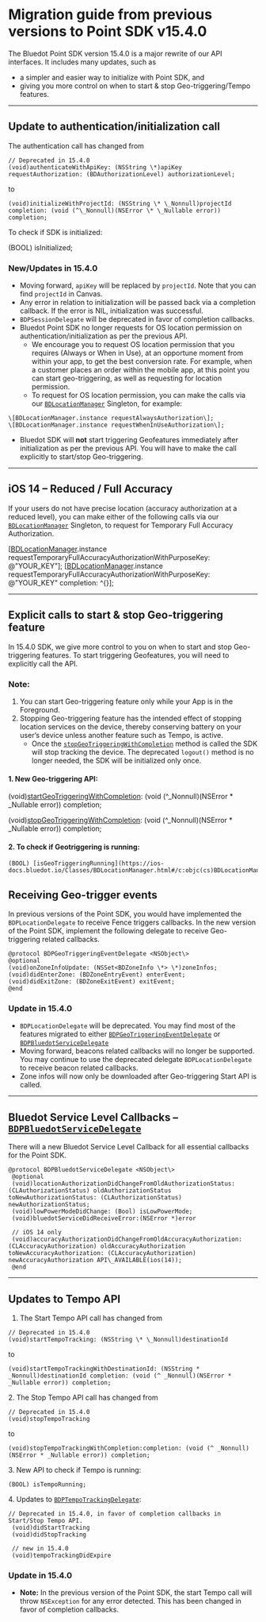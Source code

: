 Migration guide from previous versions to Point SDK v15.4.0
=================================================================

The Bluedot Point SDK version 15.4.0 is a major rewrite of our API interfaces. It includes many updates, such as

*   a simpler and easier way to initialize with Point SDK, and
*   giving you more control on when to start & stop Geo-triggering/Tempo features.

* * *

Update to authentication/initialization call
--------------------------------------------

The authentication call has changed from

```
// Deprecated in 15.4.0
(void)authenticateWithApiKey: (NSString \*)apiKey requestAuthorization: (BDAuthorizationLevel) authorizationLevel;
```

to
```
(void)initializeWithProjectId: (NSString \* \_Nonnull)projectId completion: (void (^\_Nonnull)(NSError \* \_Nullable error)) completion;
```

To check if SDK is initialized:

(BOOL) isInitialized;

### New/Updates in 15.4.0

*   Moving forward, `apiKey` will be replaced by `projectId`. Note that you can find `projectId` in Canvas.
*   Any error in relation to initialization will be passed back via a completion callback. If the error is NIL, initialization was successful.
*   `BDPSessionDelegate` will be deprecated in favor of completion callbacks.
*   Bluedot Point SDK no longer requests for OS location permission on authentication/initialization as per the previous API.
    *   We encourage you to request OS location permission that you requires (Always or When in Use), at an opportune moment from within your app, to get the best conversion rate. For example, when a customer places an order within the mobile app, at this point you can start geo-triggering, as well as requesting for location permission.
    *   To request for OS location permission, you can make the calls via our [`BDLocationManager`](https://ios-docs.bluedot.io/Classes/BDLocationManager.html) Singleton, for example:

```
\[BDLocationManager.instance requestAlwaysAuthorization\];
\[BDLocationManager.instance requestWhenInUseAuthorization\];
```

*   Bluedot SDK will **not** start triggering Geofeatures immediately after initialization as per the previous API. You will have to make the call explicitly to start/stop Geo-triggering.

* * *

iOS 14 – Reduced / Full Accuracy
--------------------------------

If your users do not have precise location (accuracy authorization at a reduced level), you can make either of the following calls via our [`BDLocationManager`](https://ios-docs.bluedot.io/Classes/BDLocationManager.html) Singleton, to request for Temporary Full Accuracy Authorization.

\[[BDLocationManager](https://ios-docs.bluedot.io/Classes/BDLocationManager.html).instance requestTemporaryFullAccuracyAuthorizationWithPurposeKey: @"YOUR\_KEY"\];
\[[BDLocationManager](https://ios-docs.bluedot.io/Classes/BDLocationManager.html).instance requestTemporaryFullAccuracyAuthorizationWithPurposeKey: @"YOUR\_KEY" completion: ^{}\];

* * *

Explicit calls to start & stop Geo-triggering feature
-----------------------------------------------------

In 15.4.0 SDK, we give more control to you on when to start and stop Geo-triggering features. To start triggering Geofeatures, you will need to explicitly call the API.

### Note:

1.  You can start Geo-triggering feature only while your App is in the Foreground.
2.  Stopping Geo-triggering feature has the intended effect of stopping location services on the device, thereby conserving battery on your user’s device unless another feature such as Tempo, is active.
    *   Once the [`stopGeoTriggeringWithCompletion`](https://ios-docs.bluedot.io/Classes/BDLocationManager.html#/c:objc(cs)BDLocationManager(im)stopGeoTriggeringWithCompletion:) method is called the SDK will stop tracking the device. The deprecated `logout()` method is no longer needed, the SDK will be initialized only once.

#### 1\. New Geo-triggering API:

(void)[startGeoTriggeringWithCompletion](https://ios-docs.bluedot.io/Classes/BDLocationManager.html#/c:objc(cs)BDLocationManager(im)startGeoTriggeringWithCompletion:): (void (^\_Nonnull)(NSError \* \_Nullable error)) completion;

(void)[stopGeoTriggeringWithCompletion](https://ios-docs.bluedot.io/Classes/BDLocationManager.html#/c:objc(cs)BDLocationManager(im)stopGeoTriggeringWithCompletion:): (void (^\_Nonnull)(NSError \* \_Nullable error)) completion;

#### 2\. To check if Geotriggering is running:

```
(BOOL) [isGeoTriggeringRunning](https://ios-docs.bluedot.io/Classes/BDLocationManager.html#/c:objc(cs)BDLocationManager(im)isGeoTriggeringRunning);
```

Receiving Geo-trigger events
----------------------------

In previous versions of the Point SDK, you would have implemented the `BDPLocationDelegate` to receive Fence triggers callbacks. In the new version of the Point SDK, implement the following delegate to receive Geo-triggering related callbacks.

```
@protocol BDPGeoTriggeringEventDelegate <NSObject\>
@optional
(void)onZoneInfoUpdate: (NSSet<BDZoneInfo \*> \*)zoneInfos;
(void)didEnterZone: (BDZoneEntryEvent) enterEvent;
(void)didExitZone: (BDZoneExitEvent) exitEvent;
@end
```

### Update in 15.4.0

*   `BDPLocationDelegate` will be deprecated. You may find most of the features migrated to either [`BDPGeoTriggeringEventDelegate`](https://ios-docs.bluedot.io/Protocols/BDPGeoTriggeringEventDelegate.html) or [`BDPBluedotServiceDelegate`](https://ios-docs.bluedot.io/Protocols/BDPBluedotServiceDelegate.html)
*   Moving forward, beacons related callbacks will no longer be supported. You may continue to use the deprecated delegate `BDPLocationDelegate` to receive beacon related callbacks.
*   Zone infos will now only be downloaded after Geo-triggering Start API is called.

* * *

Bluedot Service Level Callbacks – [`BDPBluedotServiceDelegate`](https://ios-docs.bluedot.io/Protocols/BDPBluedotServiceDelegate.html)
-------------------------------------------------------------------------------------------------------------------------------------

There will a new Bluedot Service Level Callback for all essential callbacks for the Point SDK.

```
@protocol BDPBluedotServiceDelegate <NSObject\>
 @optional
 (void)locationAuthorizationDidChangeFromOldAuthorizationStatus: (CLAuthorizationStatus) oldAuthorizationStatus toNewAuthorizationStatus: (CLAuthorizationStatus) newAuthorizationStatus;
 (void)lowPowerModeDidChange: (Bool) isLowPowerMode;
 (void)bluedotServiceDidReceiveError:(NSError *)error
 
 // iOS 14 only
 (void)accuracyAuthorizationDidChangeFromOldAccuracyAuthorization: (CLAccuracyAuthorization) oldAccuracyAuthorization toNewAccuracyAuthorization: (CLAccuracyAuthorization) newAccuracyAuthorization API\_AVAILABLE(ios(14));
 @end
```

* * *

Updates to Tempo API
--------------------

1.  The Start Tempo API call has changed from

```
// Deprecated in 15.4.0
(void)startTempoTracking: (NSString \* \_Nonnull)destinationId
```

to

```
(void)startTempoTrackingWithDestinationId: (NSString * _Nonnull)destinationId completion: (void (^ _Nonnull)(NSError * _Nullable error)) completion;
```

2\. The Stop Tempo API call has changed from

```
// Deprecated in 15.4.0
(void)stopTempoTracking
```

to

```
(void)stopTempoTrackingWithCompletion:completion: (void (^ _Nonnull)(NSError * _Nullable error)) completion;
```

3\. New API to check if Tempo is running:

```
(BOOL) isTempoRunning;
```

4\. Updates to [`BDPTempoTrackingDelegate`](https://ios-docs.bluedot.io/Protocols/BDPTempoTrackingDelegate.html):

```
// Deprecated in 15.4.0, in favor of completion callbacks in Start/Stop Tempo API.
 (void)didStartTracking
 (void)didStopTracking
 
 // new in 15.4.0
 (void)tempoTrackingDidExpire
```

### Update in 15.4.0

*   **Note:** In the previous version of the Point SDK, the start Tempo call will throw `NSException` for any error detected. This has been changed in favor of completion callbacks.